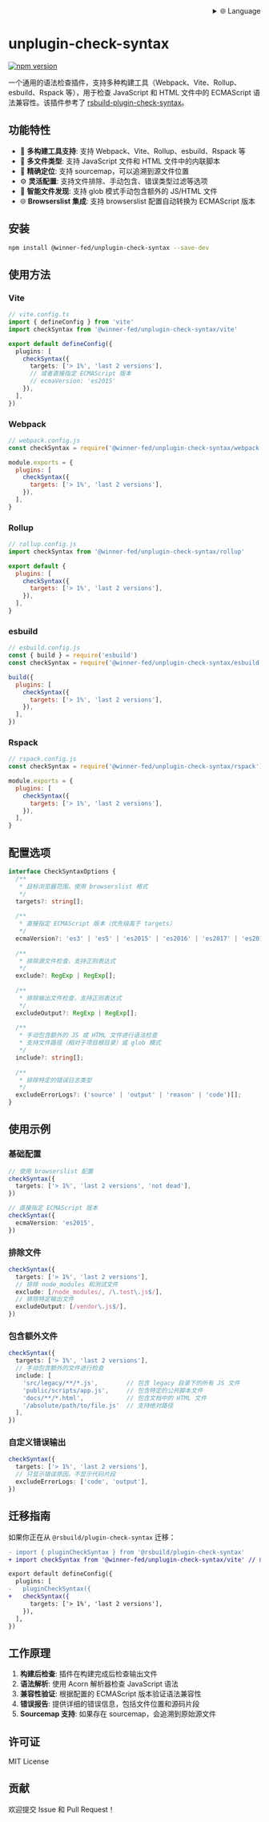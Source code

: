 
<div align="right">
  <details>
    <summary >🌐 Language</summary>
    <div>
      <div align="center">
        <a href="https://openaitx.github.io/view.html?user=cklwblove&project=unplugin-check-syntax&lang=en">English</a>
        | <a href="https://openaitx.github.io/view.html?user=cklwblove&project=unplugin-check-syntax&lang=zh-CN">简体中文</a>
        | <a href="https://openaitx.github.io/view.html?user=cklwblove&project=unplugin-check-syntax&lang=zh-TW">繁體中文</a>
        | <a href="https://openaitx.github.io/view.html?user=cklwblove&project=unplugin-check-syntax&lang=ja">日本語</a>
        | <a href="https://openaitx.github.io/view.html?user=cklwblove&project=unplugin-check-syntax&lang=ko">한국어</a>
        | <a href="https://openaitx.github.io/view.html?user=cklwblove&project=unplugin-check-syntax&lang=hi">हिन्दी</a>
        | <a href="https://openaitx.github.io/view.html?user=cklwblove&project=unplugin-check-syntax&lang=th">ไทย</a>
        | <a href="https://openaitx.github.io/view.html?user=cklwblove&project=unplugin-check-syntax&lang=fr">Français</a>
        | <a href="https://openaitx.github.io/view.html?user=cklwblove&project=unplugin-check-syntax&lang=de">Deutsch</a>
        | <a href="https://openaitx.github.io/view.html?user=cklwblove&project=unplugin-check-syntax&lang=es">Español</a>
        | <a href="https://openaitx.github.io/view.html?user=cklwblove&project=unplugin-check-syntax&lang=it">Italiano</a>
        | <a href="https://openaitx.github.io/view.html?user=cklwblove&project=unplugin-check-syntax&lang=ru">Русский</a>
        | <a href="https://openaitx.github.io/view.html?user=cklwblove&project=unplugin-check-syntax&lang=pt">Português</a>
        | <a href="https://openaitx.github.io/view.html?user=cklwblove&project=unplugin-check-syntax&lang=nl">Nederlands</a>
        | <a href="https://openaitx.github.io/view.html?user=cklwblove&project=unplugin-check-syntax&lang=pl">Polski</a>
        | <a href="https://openaitx.github.io/view.html?user=cklwblove&project=unplugin-check-syntax&lang=ar">العربية</a>
        | <a href="https://openaitx.github.io/view.html?user=cklwblove&project=unplugin-check-syntax&lang=fa">فارسی</a>
        | <a href="https://openaitx.github.io/view.html?user=cklwblove&project=unplugin-check-syntax&lang=tr">Türkçe</a>
        | <a href="https://openaitx.github.io/view.html?user=cklwblove&project=unplugin-check-syntax&lang=vi">Tiếng Việt</a>
        | <a href="https://openaitx.github.io/view.html?user=cklwblove&project=unplugin-check-syntax&lang=id">Bahasa Indonesia</a>
      </div>
    </div>
  </details>
</div>

# unplugin-check-syntax

[![npm version](https://badge.fury.io/js/@winner-fed%2Funplugin-check-syntax.svg)](https://badge.fury.io/js/@winner-fed%2Funplugin-check-syntax)

一个通用的语法检查插件，支持多种构建工具（Webpack、Vite、Rollup、esbuild、Rspack 等），用于检查 JavaScript 和 HTML 文件中的 ECMAScript 语法兼容性。该插件参考了 [rsbuild-plugin-check-syntax](https://github.com/rspack-contrib/rsbuild-plugin-check-syntax)。

## 功能特性

- 🔧 **多构建工具支持**: 支持 Webpack、Vite、Rollup、esbuild、Rspack 等
- 📝 **多文件类型**: 支持 JavaScript 文件和 HTML 文件中的内联脚本
- 🎯 **精确定位**: 支持 sourcemap，可以追溯到源文件位置
- ⚙️ **灵活配置**: 支持文件排除、手动包含、错误类型过滤等选项
- 📁 **智能文件发现**: 支持 glob 模式手动包含额外的 JS/HTML 文件
- 🌐 **Browserslist 集成**: 支持 browserslist 配置自动转换为 ECMAScript 版本

## 安装

```bash
npm install @winner-fed/unplugin-check-syntax --save-dev
```

## 使用方法

### Vite

```ts
// vite.config.ts
import { defineConfig } from 'vite'
import checkSyntax from '@winner-fed/unplugin-check-syntax/vite'

export default defineConfig({
  plugins: [
    checkSyntax({
      targets: ['> 1%', 'last 2 versions'],
      // 或者直接指定 ECMAScript 版本
      // ecmaVersion: 'es2015'
    }),
  ],
})
```

### Webpack

```js
// webpack.config.js
const checkSyntax = require('@winner-fed/unplugin-check-syntax/webpack')

module.exports = {
  plugins: [
    checkSyntax({
      targets: ['> 1%', 'last 2 versions'],
    }),
  ],
}
```

### Rollup

```js
// rollup.config.js
import checkSyntax from '@winner-fed/unplugin-check-syntax/rollup'

export default {
  plugins: [
    checkSyntax({
      targets: ['> 1%', 'last 2 versions'],
    }),
  ],
}
```

### esbuild

```js
// esbuild.config.js
const { build } = require('esbuild')
const checkSyntax = require('@winner-fed/unplugin-check-syntax/esbuild')

build({
  plugins: [
    checkSyntax({
      targets: ['> 1%', 'last 2 versions'],
    }),
  ],
})
```

### Rspack

```js
// rspack.config.js
const checkSyntax = require('@winner-fed/unplugin-check-syntax/rspack')

module.exports = {
  plugins: [
    checkSyntax({
      targets: ['> 1%', 'last 2 versions'],
    }),
  ],
}
```

## 配置选项

```ts
interface CheckSyntaxOptions {
  /**
   * 目标浏览器范围，使用 browserslist 格式
   */
  targets?: string[];
  
  /**
   * 直接指定 ECMAScript 版本（优先级高于 targets）
   */
  ecmaVersion?: 'es3' | 'es5' | 'es2015' | 'es2016' | 'es2017' | 'es2018' | 'es2019' | 'es2020' | 'es2021' | 'es2022' | 'latest';
  
  /**
   * 排除源文件检查，支持正则表达式
   */
  exclude?: RegExp | RegExp[];
  
  /**
   * 排除输出文件检查，支持正则表达式  
   */
  excludeOutput?: RegExp | RegExp[];
  
  /**
   * 手动包含额外的 JS 或 HTML 文件进行语法检查
   * 支持文件路径（相对于项目根目录）或 glob 模式
   */
  include?: string[];
  
  /**
   * 排除特定的错误日志类型
   */
  excludeErrorLogs?: ('source' | 'output' | 'reason' | 'code')[];
}
```

## 使用示例

### 基础配置

```ts
// 使用 browserslist 配置
checkSyntax({
  targets: ['> 1%', 'last 2 versions', 'not dead'],
})

// 直接指定 ECMAScript 版本
checkSyntax({
  ecmaVersion: 'es2015',
})
```

### 排除文件

```ts
checkSyntax({
  targets: ['> 1%', 'last 2 versions'],
  // 排除 node_modules 和测试文件
  exclude: [/node_modules/, /\.test\.js$/],
  // 排除特定输出文件
  excludeOutput: [/vendor\.js$/],
})
```

### 包含额外文件

```ts
checkSyntax({
  targets: ['> 1%', 'last 2 versions'],
  // 手动包含额外的文件进行检查
  include: [
    'src/legacy/**/*.js',        // 包含 legacy 目录下的所有 JS 文件
    'public/scripts/app.js',     // 包含特定的公共脚本文件
    'docs/**/*.html',            // 包含文档中的 HTML 文件
    '/absolute/path/to/file.js'  // 支持绝对路径
  ],
})
```

### 自定义错误输出

```ts
checkSyntax({
  targets: ['> 1%', 'last 2 versions'],
  // 只显示错误原因，不显示代码片段
  excludeErrorLogs: ['code', 'output'],
})
```

## 迁移指南

如果你正在从 `@rsbuild/plugin-check-syntax` 迁移：

```diff
- import { pluginCheckSyntax } from '@rsbuild/plugin-check-syntax'
+ import checkSyntax from '@winner-fed/unplugin-check-syntax/vite' // 或其他构建工具

export default defineConfig({
  plugins: [
-   pluginCheckSyntax({
+   checkSyntax({
      targets: ['> 1%', 'last 2 versions'],
    }),
  ],
})
```

## 工作原理

1. **构建后检查**: 插件在构建完成后检查输出文件
2. **语法解析**: 使用 Acorn 解析器检查 JavaScript 语法
3. **兼容性验证**: 根据配置的 ECMAScript 版本验证语法兼容性
4. **错误报告**: 提供详细的错误信息，包括文件位置和源码片段
5. **Sourcemap 支持**: 如果存在 sourcemap，会追溯到原始源文件

## 许可证

MIT License

## 贡献

欢迎提交 Issue 和 Pull Request！
